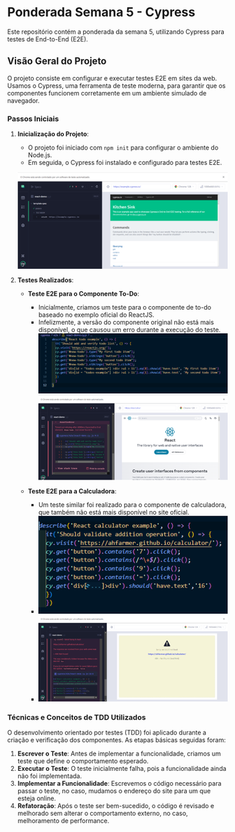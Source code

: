 # Ponderada Semana 5 - Cypress

Este repositório contém a ponderada da semana 5, utilizando Cypress para testes de End-to-End (E2E).

## Visão Geral do Projeto

O projeto consiste em configurar e executar testes E2E em sites da web. Usamos o Cypress, uma ferramenta de teste moderna, para garantir que os componentes funcionem corretamente em um ambiente simulado de navegador.

### Passos Iniciais

1. **Inicialização do Projeto**:
   - O projeto foi iniciado com `npm init` para configurar o ambiente do Node.js.
   - Em seguida, o Cypress foi instalado e configurado para testes E2E.

    ![alt text](image.png)


2. **Testes Realizados**:

   * **Teste E2E para o Componente To-Do**:
     - Inicialmente, criamos um teste para o componente de to-do baseado no exemplo oficial do ReactJS. 
     - Infelizmente, a versão do componente original não está mais disponível, o que causou um erro durante a execução do teste.
      ![alt text](image-1.png)
      ![alt text](image-2.png)

   * **Teste E2E para a Calculadora**:
     - Um teste similar foi realizado para o componente de calculadora, que também não está mais disponível no site oficial.
     -  ![alt text](image-4.png)
     -  ![alt text](image-5.png)

### Técnicas e Conceitos de TDD Utilizados

O desenvolvimento orientado por testes (TDD) foi aplicado durante a criação e verificação dos componentes. As etapas básicas seguidas foram:

1. **Escrever o Teste**: Antes de implementar a funcionalidade, criamos um teste que define o comportamento esperado.
2. **Executar o Teste**: O teste inicialmente falha, pois a funcionalidade ainda não foi implementada.
3. **Implementar a Funcionalidade**: Escrevemos o código necessário para passar o teste, no caso, mudamos o endereço do site para um que esteja online.
4. **Refatoração**: Após o teste ser bem-sucedido, o código é revisado e melhorado sem alterar o comportamento externo, no caso, melhoramento de performance.
